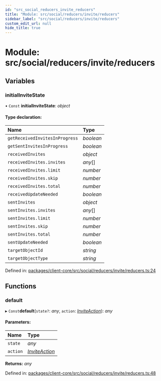 ```yaml
---
id: "src_social_reducers_invite_reducers"
title: "Module: src/social/reducers/invite/reducers"
sidebar_label: "src/social/reducers/invite/reducers"
custom_edit_url: null
hide_title: true
---
```


# Module: src/social/reducers/invite/reducers

## Variables

### initialInviteState

• `Const` **initialInviteState**: *object*

#### Type declaration:

Name | Type |
:------ | :------ |
`getReceivedInvitesInProgress` | *boolean* |
`getSentInvitesInProgress` | *boolean* |
`receivedInvites` | *object* |
`receivedInvites.invites` | *any*[] |
`receivedInvites.limit` | *number* |
`receivedInvites.skip` | *number* |
`receivedInvites.total` | *number* |
`receivedUpdateNeeded` | *boolean* |
`sentInvites` | *object* |
`sentInvites.invites` | *any*[] |
`sentInvites.limit` | *number* |
`sentInvites.skip` | *number* |
`sentInvites.total` | *number* |
`sentUpdateNeeded` | *boolean* |
`targetObjectId` | *string* |
`targetObjectType` | *string* |

Defined in: [packages/client-core/src/social/reducers/invite/reducers.ts:24](https://github.com/xr3ngine/xr3ngine/blob/a16a45d7e/packages/client-core/src/social/reducers/invite/reducers.ts#L24)

## Functions

### default

▸ `Const`**default**(`state?`: *any*, `action`: [*InviteAction*](src_social_reducers_invite_actions.md#inviteaction)): *any*

#### Parameters:

Name | Type |
:------ | :------ |
`state` | *any* |
`action` | [*InviteAction*](src_social_reducers_invite_actions.md#inviteaction) |

**Returns:** *any*

Defined in: [packages/client-core/src/social/reducers/invite/reducers.ts:48](https://github.com/xr3ngine/xr3ngine/blob/a16a45d7e/packages/client-core/src/social/reducers/invite/reducers.ts#L48)
